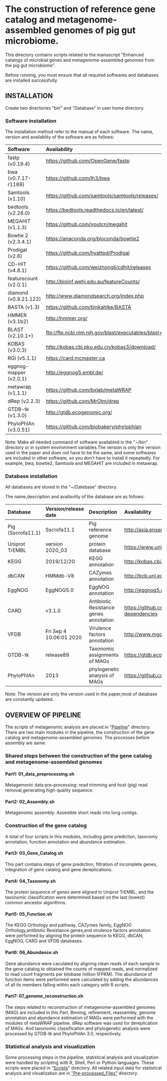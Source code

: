 # The construction of reference gene catalog and metagenome-assembled genomes of pig gut microbiome.

This directory contains scripts related to the manuscript "Enhanced catalogs of microbial genes and metagenome-assembled genomes from the pig gut microbiome". 

Before running, you must ensure that all required softwares and databases are installed successfully. 

## INSTALLATION

Create two directories "bin" and "Database" in user home directory. 

### Software installation

The installation method refer to the manual of each software. The name, version and availablity of the software are as follows:  

|Software|Availability|
|:-----|:---------|
|fastp (v0.19.4)|https://github.com/OpenGene/fastp|
|bwa (v0.7.17-r1188)|https://github.com/lh3/bwa|
|Samtools (v1.10)|https://github.com/samtools/samtools/releases/|
|bedtools (v2.28.0)|https://bedtools.readthedocs.io/en/latest/|
|MEGAHIT (v1.1.3)|https://github.com/voutcn/megahit|
|Bowtie 2 (v2.3.4.1)|https://anaconda.org/bioconda/bowtie2|
|Prodigal (v2.6)|https://github.com/hyattpd/Prodigal|
|CD-HIT (v4.8.1)|https://github.com/weizhongli/cdhit/releases|
|featurecount (v2.0.1)|http://bioinf.wehi.edu.au/featureCounts/|
|diamond (v0.9.21.122)|http://www.diamondsearch.org/index.php|
|BASTA (v1.3)|https://github.com/timkahlke/BASTA|
|HMMER (v3.1b2)|http://hmmer.org/|
|BLAST (v2.10.1+)|ftp://ftp.ncbi.nlm.nih.gov/blast/executables/blast+/LATEST/|
|KOBAS (v3.0.3)|http://kobas.cbi.pku.edu.cn/kobas3/download/|
|RGI (v5.1.1)|https://card.mcmaster.ca|
|eggnog-mapper (v2.0.1)|http://eggnog5.embl.de/|
|metawrap (v1.1.1)|https://github.com/bxlab/metaWRAP|
|dRep (v2.2.3)|https://github.com/MrOlm/drep|
|GTDB-tk (v1.3.0)|http://gtdb.ecogenomic.org/|
|PhyloPhlAn (v3.0.51)|https://github.com/biobakery/phylophlan| 

Note: Make all needed command of software availabled in the "~/bin" directory or in system environment variables.The version is only the version used in the paper and does not have to be the same,  and some softwares are included in other software, so you don't have to install it repeatedly. For example, bwa, bowtie2, Samtools and MEGAHIT are included in metawrap. 

### Database installation

All databases are stored in the "~/Datebase" directory. 

The name,description and availavlity of the database are as follows: 

|Database|Version/release date|Description|Availability|
|:-------|:-------------------|:----------|:-----------|
|Pig (Sscrofa11.1)|Sscrofa11.1|Pig reference genome|http://asia.ensembl.org/Sus_scrofa/Info/Index|
|Uniprot TrEMBL|version 2020_03|protein database|https://www.uniprot.org/downloads|
|KEGG|2019/12/20|KEGG annotation|http://kobas.cbi.pku.edu.cn/kobas3/download/|
|dbCAN|HMMdb-V8|CAZymes annotation|http://bcb.unl.edu/dbCAN2/download/|
|EggNOG|EggNOG5.0|EggNOG annotation|http://eggnog5.embl.de/#/app/downloads|
|CARD|v3.1.0|Antibiotic Resistance genes annotation|https://github.com/arpcard/rgi#install-dependencies|
|VFDB|Fri Sep 4 10:06:01 2020|Virulence factors annotation|http://www.mgc.ac.cn/VFs/download.htm|
|GTDB-tk|release89|Taxonomic assignments of MAGs|https://gtdb.ecogenomic.org/downloads|
|PhyloPhlAn|2013|phylogenetic analysis of MAGs|https://github.com/biobakery/phylophlan/wiki| 

Note: The version are only the version used in the paper,most of database are constantly updated.

## OVERVIEW OF PIPELINE

The scripts of metagenomic analysis are placed in "[Pipeline](https://github.com/zhouyunyan/PIGC/tree/master/Pipeline)" directory. There are two main modules in the pipeline, the construction of the gene catalog and metagenome-assembled genomes. The processes before assembly are same. 

### Shared steps between the construction of the gene catalog and metagenome-assembled genomes

#### Part1: 01_data_preprocessing.sh

Metagemonic data pre-processing: read trimming and host (pig) read removal,generating high-quality sequence. 

#### Part2: 02_Assembly.sh

Metagenomic assembly: Assemble short reads into long contigs.

### Construction of the gene catalog

A total of four scripts in this modules, including gene prediction, taxonomy annotation, function annotation and abundance estimation.

#### Part3: 03_Gene_Catalog.sh 

This part contains steps of gene prediction, filtration of incomplete genes, integration of gene catalog and gene dereplications.

#### Part4: 04_Taxonomy.sh 

The protein sequence of genes were aligned to Uniprot TrEMBL, and the taxonomic classification were determined based on the last (lowest) common ancestor algorithms.

#### Part5: 05_Function.sh

The KEGG Orthology and pathway, CAZymes family, EggNOG Orthology,antibiotic Resistance genes,and virulence factors annotation were performed by aligning the protein sequence to KEGG, dbCAN, EggNOG, CARD and VFDB databases.

#### Part6: 06_Abundance.sh

Gene abundance were caculated by aligning clean reads of each sample to the gene catalog to obtained the counts of mapped reads, and  normalized to read count fragments per kilobase million (FPKM). The abundance of function items were performed were calculated by adding the abundances of all its members falling within each category with R scripts. 

#### Part7: 07_genome_reconstruction.sh

The steps related to reconstruction of metagenome-assembled genomes (MAG) are included in this Part. Binning, refinement, reassembly, genome annotation and abundance estimation of MAGs were performed with the modules of metaWRAP pipeline. dRep software was used for dereplication of MAGs. And taxonomic classification and phylogenetic analysis were processed by GTDB-tk and PhyloPhlAn 3.0, respectively. 

### Statistical analysis and visualization

Some processing steps in the pipeline, statistical analysis and visualization were handled by scripting with R, Shell, Perl or Python languages. These scripts were placed in "[Scripts](https://github.com/zhouyunyan/PIGC/tree/master/Scripts)" directory. All related input data for statistical analysis and visualization are in ["Pre-processed_Files"](https://github.com/zhouyunyan/PIGC/tree/master/Pre-processed_Files) directory.


```python

```
